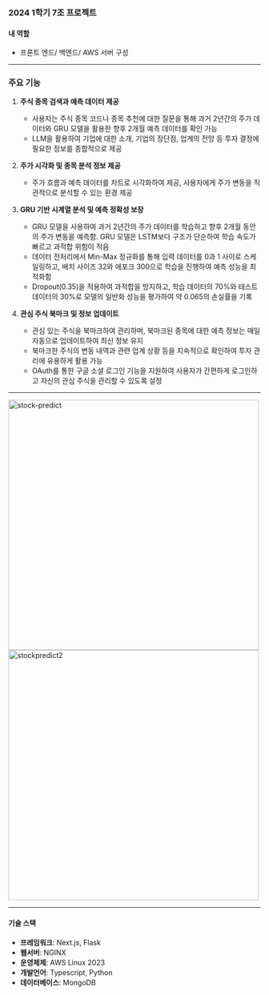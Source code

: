 ### 2024 1학기 7조 프로젝트

#### 내 역할
- 프론트 엔드/ 백엔드/ AWS 서버 구성

---

### 주요 기능

1. **주식 종목 검색과 예측 데이터 제공**
   - 사용자는 주식 종목 코드나 종목 추천에 대한 질문을 통해 과거 2년간의 주가 데이터와 GRU 모델을 활용한 향후 2개월 예측 데이터를 확인 가능
   - LLM을 활용하여 기업에 대한 소개, 기업의 장단점, 업계의 전망 등 투자 결정에 필요한 정보를 종합적으로 제공

2. **주가 시각화 및 종목 분석 정보 제공**
   - 주가 흐름과 예측 데이터를 차트로 시각화하여 제공, 사용자에게 주가 변동을 직관적으로 분석할 수 있는 환경 제공

3. **GRU 기반 시계열 분석 및 예측 정확성 보장**
   - GRU 모델을 사용하여 과거 2년간의 주가 데이터를 학습하고 향후 2개월 동안의 주가 변동을 예측함. GRU 모델은 LSTM보다 구조가 단순하여 학습 속도가 빠르고 과적합 위험이 적음
   - 데이터 전처리에서 Min-Max 정규화를 통해 입력 데이터를 0과 1 사이로 스케일링하고, 배치 사이즈 32와 에포크 300으로 학습을 진행하여 예측 성능을 최적화함
   - Dropout(0.35)을 적용하여 과적합을 방지하고, 학습 데이터의 70%와 테스트 데이터의 30%로 모델의 일반화 성능을 평가하여 약 0.065의 손실률을 기록

4. **관심 주식 북마크 및 정보 업데이트**
   - 관심 있는 주식을 북마크하여 관리하며, 북마크된 종목에 대한 예측 정보는 매일 자동으로 업데이트하여 최신 정보 유지
   - 북마크한 주식의 변동 내역과 관련 업계 상황 등을 지속적으로 확인하여 투자 관리에 유용하게 활용 가능
   - OAuth를 통한 구글 소셜 로그인 기능을 지원하여 사용자가 간편하게 로그인하고 자신의 관심 주식을 관리할 수 있도록 설정

---

<img src="https://github.com/user-attachments/assets/2b6b83a1-f9af-4eb1-be83-bff10ade97bb" alt="stock-predict" width="500">

<img src="https://github.com/user-attachments/assets/1a6a9ac6-2979-4655-85b5-c89652619105" alt="stockpredict2" width="500">

---

#### 기술 스택
- **프레임워크**: Next.js, Flask
- **웹서버**: NGINX
- **운영체제**: AWS Linux 2023
- **개발언어**: Typescript, Python
- **데이터베이스**: MongoDB
